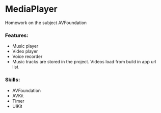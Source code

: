 # MediaPlayer

Homework on the subject AVFoundation

### Features:
- Music player
- Video player
- Voice recorder
- Music tracks are stored in the project. Videos load from build in app url list.

### Skills:
- AVFoundation
- AVKit
- Timer
- UIKit

